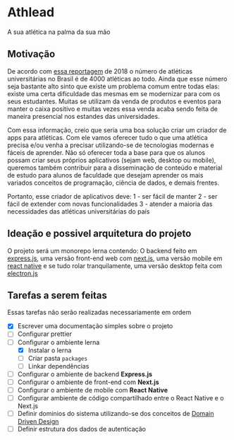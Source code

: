 # Athlead
A sua atlética na palma da sua mão

## Motivação
De acordo com [essa reportagem](https://www.terra.com.br/noticias/dino/profissionalizacao-de-atleticas-universitarias-e-a-aposta-de-startup-mineira,3971d33354e60b6239011ae35d08aae4gw80nu9b.html#:~:text=Atualmente%20existem%20cerca%20de%204.000,da%20universidade%20ou%20qualquer%20institui%C3%A7%C3%A3o.) de 2018 o número de atléticas universitárias no Brasil é de 4000 atléticas ao todo. Ainda que esse número seja bastante alto sinto que existe um problema comum entre todas elas: existe uma certa dificuldade das mesmas em se modernizar para com os seus estudantes. Muitas se utilizam da venda de produtos e eventos para manter o caixa positivo e muitas vezes essa venda acaba sendo feita de maneira presencial nos estandes das universidades. 

Com essa informação, creio que seria uma boa solução criar um criador de apps para atléticas. Com ele vamos oferecer tudo o que uma atlética precisa e/ou venha a precisar utilizando-se de tecnologias modernas e fáceis de aprender. Não só oferecer toda a base para que os alunos possam criar seus próprios aplicativos (sejam web, desktop ou mobile), queremos também contribuir para a disseminação de conteúdo e material de estudo para alunos de faculdade que desejam aprender os mais variados conceitos de programação, ciência de dados, e demais frentes.

Portanto, esse criador de aplicativos deve:
1 - ser fácil de manter
2 - ser fácil de extender com novas funcionalidades
3 - atender a maioria das necessidades das atléticas universitárias do país

## Ideação e possivel arquitetura do projeto
O projeto será um monorepo lerna contendo: O backend feito em [express.js](https://expressjs.com/pt-br/), uma versão front-end web com [next.js](https://nextjs.org/), uma versão mobile em [react native](https://reactnative.dev/) e se tudo rolar tranquilamente, uma versão desktop feita com [electron.js](https://www.electronjs.org/)

## Tarefas a serem feitas
Essas tarefas não serão realizadas necessariamente em ordem

- [X] Escrever uma documentação simples sobre o projeto
- [ ] Configurar prettier
- [ ] Configurar o ambiente lerna
    - [X] Instalar o lerna
    - [ ] Criar pasta `packages`
    - [ ] Linkar dependências
- [ ] Configurar o ambiente de backend **Express.js**
- [ ] Configurar o ambiente de front-end com **Next.js**
- [ ] Configurar o ambiente de mobile com **React Native**
- [ ] Configurar ambiente de código compartilhado entre o React Native e o Next.js
- [ ] Definir dominios do sistema utilizando-se dos conceitos de [Domain Driven Design](https://en.wikipedia.org/wiki/Domain-driven_design)
- [ ] Definir estrutura dos dados de autenticação
